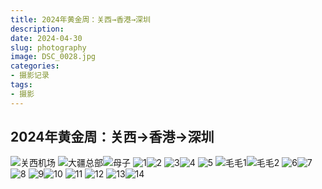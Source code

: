```yaml
---
title: 2024年黄金周：关西→香港→深圳
description: 
date: 2024-04-30
slug: photography
image: DSC_0028.jpg
categories:
- 摄影记录
tags:
- 摄影
---
```


## 2024年黄金周：关西→香港→深圳
![关西机场](DSC_0028.jpg)
![大疆总部](DSC_0051.jpg)![母子](DSC_0068.jpg)
![1](DSC_0071.jpg)![2](DSC_0074.jpg)
![3](DSC_0081.jpg)![4](DSC_0097.jpg)
![5](DSC_0121.jpg)
![毛毛1](DSC_0149.jpg)![毛毛2](DSC_0150.jpg)
![6](DSC_0181.jpg)![7](DSC_0192.jpg)
![8](DSC_0209.jpg)
![9](DSC_0219.jpg)![10](DSC_0221.jpg)
![11](DSC_0224.jpg)
![12](DSC_0246.jpg)
![13](DSC_0251.jpg)![14](DSC_0283.jpg)

